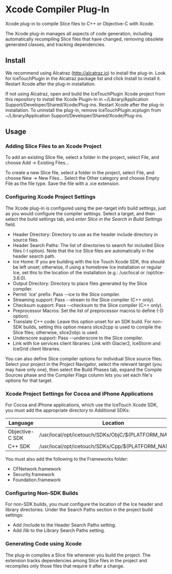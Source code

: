 # Xcode Compiler Plug-In
Xcode plug-in to compile Slice files to C++ or Objective-C with Xcode.

The Xcode plug-in manages all aspects of code generation, including
automatically recompiling Slice files that have changed, removing obsolete
generated classes, and tracking dependencies.

## Install

We recommend using Alcatraz (http://alcatraz.io) to install the plug-in. Look
for IceTouchPlugin in the Alcatraz package list and click Install to install
it. Restart Xcode after the plug-in installation.

If not using Alcatraz, open and build the IceTouchPlugin Xcode project from
this repository to install the Xcode Plugin-In in
~/Library/Application Support/Developer/Shared/Xcode/Plug-ins. Restart Xcode
after the plug-in installation. To uninstall the plug-in, remove
IceTouchPlugin.xcplugin from
~/Library/Application Support/Developer/Shared/Xcode/Plug-ins.

## Usage

### Adding Slice Files to an Xcode Project

To add an existing Slice file, select a folder in the project, select File, and
choose Add -> Existing Files...

To create a new Slice file, select a folder in the project, select File, and
choose New -> New Files... Select the Other category and choose Empty File as
the file type. Save the file with a .ice extension.

### Configuring Xcode Project Settings

The Xcode plug-in is configured using the per-target info build settings, just
as you would configure the compiler settings. Select a target, and then select
the build settings tab, and *enter Slice in the Search in Build Settings* field.

* Header Directory: Directory to use as the header include directory in source
  files.
* Header Search Paths: The list of directories to search for included Slice
  files (-I option). Note that the Ice Slice files are automatically in the
  header search path.
* Ice Home: If you are building with the Ice Touch Xcode SDK, this should be
  left unset; otherwise, if using a homebrew  Ice installation or regular Ice,
  set this to the location of the installation (e.g.: /usr/local or
  /opt/Ice-3.6.0).
* Output Directory: Directory to place files generated by the Slice compiler.
* Permit `Ice' prefix: Pass --ice to the Slice compiler.
* Streaming support: Pass --stream to the Slice compiler (C++ only).
* Checksum support: Pass --checksum to the Slice compiler (C++ only).
* Preprocessor Macros: Set the list of preprocessor macros to define (-D
  option).
* Translate C++ code: Leave this option unset for an SDK build. For non-SDK
  builds, setting this option means slice2cpp is used to compile the Slice
  files; otherwise, slice2objc is used.
* Underscore support: Pass --underscore to the Slice compiler.
* Link with Ice services client libraries: Link with Glacier2, IceStorm and
  IceGrid client libraries.

You can also define Slice compiler options for individual Slice source files.
Select your project in the Project Navigator, select the relevant target (you
may have only one), then select the Build Phases tab, expand the Compile
Sources phase and the Compiler Flags column lets you set each file's options
for that target.

### Xcode Project Settings for Cocoa and iPhone Applications

For Cocoa and iPhone applications, which use the IceTouch Xcode SDK, you must
add the appropriate directory to Additional SDKs:

| Language        | Location                                               |
 -----------------| -------------------------------------------------------
| Objective-C SDK | /usr/local/opt/icetouch/SDKs/ObjC/$(PLATFORM_NAME).sdk |
| C++ SDK         | /usr/local/opt/icetouch/SDKs/Cpp/$(PLATFORM_NAME).sdk  |

You must also add the following to the Frameworks folder:
* CFNetwork.framework
* Security.framework
* Foundation.framework

### Configuring Non-SDK Builds

For non-SDK builds, you must configure the location of the Ice header and
library directories. Under the Search Paths section in the project build
settings:
* Add <Ice installation>/include to the Header Search Paths setting.
* Add <Ice installation>/lib to the Library Search Paths setting.

### Generating Code using Xcode

The plug-in compiles a Slice file whenever you build the project. The extension
tracks dependencies among Slice files in the project and recompiles only those
files that require it after a change.
